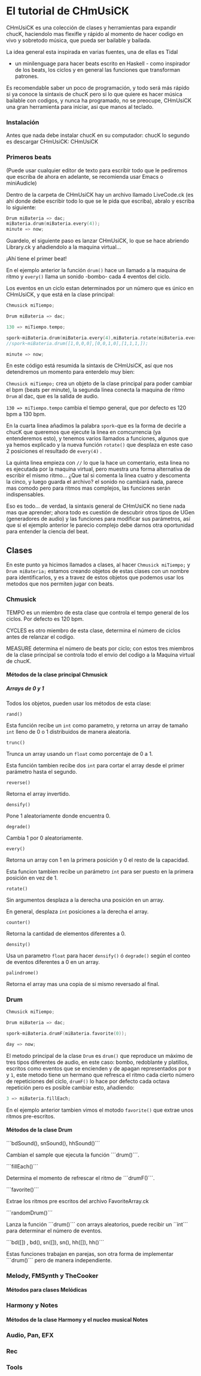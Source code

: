 # El tutorial de CHmUsiCK

CHmUsiCK es una colección de clases y herramientas para expandir chucK, 
haciendolo mas flexifle y rápido al momento de hacer codigo en vivo y
sobretodo música, que pueda ser bailable y bailada. 

La idea general esta inspirada en varias fuentes, una de ellas es Tidal
- un minilenguage para hacer beats escrito en Haskell - como inspirador 
de los beats, los ciclos y en general las funciones que transforman patrones.

Es recomendable saber un poco de programación, y todo será más rápido si
ya conoce la sintaxis de chucK pero si lo que quiere es hacer música 
bailable con codigos, y nunca ha programado, no se preocupe, CHmUsiCK 
una gran herramienta para iniciar, asi que manos al teclado.

### Instalación

Antes que nada debe instalar chucK en su computador:
<a ref="http://chuck.cs.princeton.edu/release/"> chucK </a>
lo segundo es descargar CHmUsiCK:
<a ref="https://github.com/essteban/CHmUsiCK"> CHmUsiCK </a>

### Primeros beats

(Puede usar cualquier editor de texto para escribir todo que le pediremos
que escriba de ahora en adelante, se recomienda usar Emacs o miniAudicle)

Dentro de la carpeta de CHmUsiCK hay un archivo llamado LiveCode.ck (es ahí
donde debe escribir todo lo que se le pida que escriba), abralo y escriba 
lo siguiente:

```c++
Drum miBateria => dac;
miBateria.drum(miBateria.every(4));
minute => now;
```

Guardelo, el siguiente paso es lanzar CHmUsiCK, lo que se hace abriendo 
Library.ck y añadiendolo a la maquina virtual...

¡Ahí tiene el primer beat!

En el ejemplo anterior la función ```drum()``` hace un llamado a la maquina 
de ritmo y ```every()``` llama un sonido -bombo- cada 4 eventos del ciclo.

Los eventos en un ciclo estan determinados por un número que es único en 
CHmUsiCK, y que está en la clase principal:

```c++
Chmusick miTiempo;

Drum miBateria => dac;

130 => miTiempo.tempo;

spork~miBateria.drum(miBateria.every(4),miBateria.rotate(miBateria.every(4),2),miBateria.every(1));
//spork~miBateria.drum([1,0,0,0],[0,0,1,0],[1,1,1,]); 

minute => now;
```

En este código está resumida la sintaxis de CHmUsiCK, así que nos detendremos
un momento para enterdelo muy bien:

```Chmusick miTiempo;``` crea un objeto de la clase principal para poder cambiar
el bpm (beats per minute), la segunda linea conecta la maquina de ritmo ```Drum```
al dac, que es la salida de audio.

```130 => miTiempo.tempo``` cambia el tiempo general, que por defecto es 120 bpm 
a 130 bpm.

En la cuarta linea añadimos la palabra ```spork~```que es la forma de decirle 
a chucK que queremos que ejecute la linea en comcurrencia (ya entenderemos esto), y 
tenemos varios llamados a funciones, algunos que ya hemos explicado y la nueva
función ```rotate()``` que desplaza en este caso 2 posiciones el resultado de
```every(4)``` .

La quinta linea empieza con ```//``` lo que la hace un comentario, esta linea
no es ejecutada por la maquina virtual, pero muestra una forma alternativa de
escribir el mismo ritmo... ¿Que tal si comenta la linea cuatro y descomenta la
cinco, y luego guarda el archivo? el sonido no cambiará nada, parece mas comodo
pero para ritmos mas complejos, las funciones serán indispensables.

Eso es todo... de verdad, la sintaxis general de CHmUsiCK no tiene nada mas que 
aprender; ahora todo es cuestión de descubrir otros tipos de  UGen (generadores de 
audio) y las funciones para modificar sus parámetros, así que si el ejemplo 
anterior le parecio complejo debe darnos otra oportunidad para entender la 
ciencia del beat.

## Clases 

En este punto ya hicimos llamados a clases, al hacer ```Chmusick miTiempo;```
y ```Drum miBateria;``` estamos creando objetos de estas clases con un nombre
para identificarlos, y es a travez de estos objetos que podemos usar los metodos
que nos permiten jugar con beats.

### Chmusick

TEMPO es un miembro de esta clase que controla el tempo general de los ciclos.
Por defecto es 120 bpm.

CYCLES es otro miembro de esta clase, determina el número de ciclos antes de 
relanzar el codigo.

MEASURE determina el número de beats por ciclo; con estos tres miembros de la clase
principal se controla todo el envio del codigo a la Maquina virtual de chucK.

#### Métodos de la clase principal Chmusick

##### Arrays de 0 y 1

Todos los objetos, pueden usar los métodos de esta clase:

```rand()``` 

Esta función recibe un ```int``` como parametro, y retorna un array de tamaño ```int``` 
lleno de 0 o 1 distribuidos de manera aleatoria.

```trunc()```

Trunca un array usando un ```float``` como porcentaje de 0 a 1.

Esta función tambien recibe dos ```int``` para cortar el array desde el primer parámetro
hasta el segundo.

```reverse()``` 

Retorna el array invertido.

```densify()```

Pone 1 aleatoriamente donde encuentra 0.

```degrade()```

Cambia 1 por 0 aleatoriamente.

```every()```

Retorna un array con 1 en la primera posición y 0 el resto de la capacidad.

Esta funcion tambien recibe un parámetro ```ínt``` para ser puesto en la primera
posición en vez de 1.

```rotate()```

Sin argumentos desplaza a la derecha una posición en un array.

En general, desplaza ```ínt``` posiciones a la derecha el array.

```counter()```

Retorna la cantidad de elementos diferentes a 0.

```density()```

Usa un parametro ```float``` para hacer ```densify()``` ó ```degrade()``` 
según el conteo de eventos diferentes a 0 en un array.

```palindrome()```

Retorna el array mas una copia de si mismo reversado al final.

### Drum

```c++
Chmusick miTiempo;

Drum miBateria => dac;

spork~miBateria.drumF(miBateria.favorite(0));

day => now;
``` 

El metodo principal de la clase ```Drum``` es ```drum()``` que reproduce un máximo
de tres tipos diferentes de audio, en este caso: bombo, redoblante y platillos, 
escritos como eventos que se encienden y de apagan representados por ```0``` y
```1```, este metodo tiene un hermano que refresca el ritmo cada cierto número 
de repeticiones del ciclo, ```drumF()``` lo hace por defecto cada octava repetición
pero es posible cambiar esto, añadiendo:

```c++
3 => miBateria.fillEach;
```

En el ejemplo anterior tambien vimos el motodo ```favorite()``` que extrae unos 
ritmos pre-escritos.

#### Métodos de la clase Drum

´´´bdSound(), snSound(), hhSound()´´´

Cambian el sample que ejecuta la función ´´´drum()´´´.

´´´fillEach()´´´

Determina el momento de refrescar el ritmo de ´´´drumF()´´´.

´´´favorite()´´´

Extrae los ritmos pre escritos del archivo FavoriteArray.ck

´´´randomDrum()´´´

Lanza la función ´´´drum()´´´ con arrays aleatorios, puede recibir un ´´ínt´´´
para determinar el número de eventos.

´´´bd([]) , bd(), sn([]), sn(), hh([]), hh()´´´

Estas funciones trabajan en parejas, son otra forma de implementar ´´´drum()´´´
pero de manera independiente.

### Melody, FMSynth y TheCooker

#### Métodos para clases Melódicas



### Harmony y Notes

#### Métodos de la clase Harmony y el nucleo musical Notes 

### Audio, Pan, EFX

### Rec

### Tools
